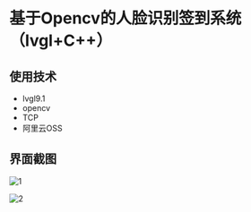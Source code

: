 # 基于Opencv的人脸识别签到系统（lvgl+C++）

## 使用技术
- lvgl9.1
- opencv
- TCP
- 阿里云OSS

## 界面截图

![1](https://github.com/user-attachments/assets/3b916c44-1230-44ba-9d9f-142ab059672a)

![2](https://github.com/user-attachments/assets/8a2fd9a9-37fd-4859-9f7a-44828334eabe)

